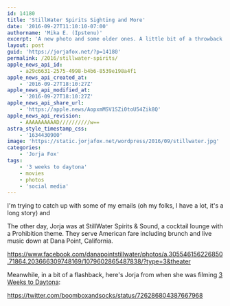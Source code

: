 ```yaml
---
id: 14180
title: 'StillWater Spirits Sighting and More'
date: '2016-09-27T11:10:10-07:00'
authorname: 'Mika E. (Ipstenu)'
excerpt: 'A new photo and some older ones. A little bit of a throwback Tuesday.'
layout: post
guid: 'https://jorjafox.net/?p=14180'
permalink: /2016/stillwater-spirits/
apple_news_api_id:
    - a29c6631-2575-4998-b4b6-8539e198a4f1
apple_news_api_created_at:
    - '2016-09-27T18:10:27Z'
apple_news_api_modified_at:
    - '2016-09-27T18:10:27Z'
apple_news_api_share_url:
    - 'https://apple.news/AopxmMSV1SZi0toU54Zik8Q'
apple_news_api_revision:
    - AAAAAAAAAAD//////////w==
astra_style_timestamp_css:
    - '1634430900'
image: 'https://static.jorjafox.net/wordpress/2016/09/stillwater.jpg'
categories:
    - 'Jorja Fox'
tags:
    - '3 weeks to daytona'
    - movies
    - photos
    - 'social media'
---
```


I'm trying to catch up with some of my emails (oh my folks, I have a lot, it's a long story) and

The other day, Jorja was at StillWater Spirits &amp; Sound, a cocktail lounge with a Prohibition theme. They serve American fare including brunch and live music down at Dana Point, California.

https://www.facebook.com/danapointstillwater/photos/a.305546156226850.71864.203666309748169/1079602865487838/?type=3&theater

Meanwhile, in a bit of a flashback, here's Jorja from when she was filming <a href="https://jorjafox.net/library/actor/3-weeks-to-daytona/">3 Weeks to Daytona</a>:

https://twitter.com/boomboxandsocks/status/726286804387667968
